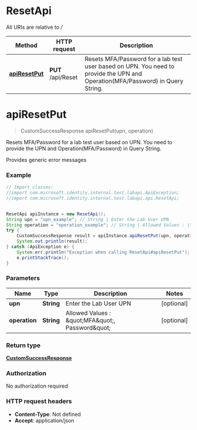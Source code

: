 # ResetApi

All URIs are relative to */*

Method | HTTP request | Description
------------- | ------------- | -------------
[**apiResetPut**](ResetApi.md#apiResetPut) | **PUT** /api/Reset | Resets MFA/Password for a lab test user based on UPN.   You need to provide the UPN and Operation(MFA/Password) in Query String.

<a name="apiResetPut"></a>
# **apiResetPut**
> CustomSuccessResponse apiResetPut(upn, operation)

Resets MFA/Password for a lab test user based on UPN.   You need to provide the UPN and Operation(MFA/Password) in Query String.

Provides generic error messages

### Example
```java
// Import classes:
//import com.microsoft.identity.internal.test.labapi.ApiException;
//import com.microsoft.identity.internal.test.labapi.api.ResetApi;


ResetApi apiInstance = new ResetApi();
String upn = "upn_example"; // String | Enter the Lab User UPN
String operation = "operation_example"; // String | Allowed Values : \"MFA\", Password\"
try {
    CustomSuccessResponse result = apiInstance.apiResetPut(upn, operation);
    System.out.println(result);
} catch (ApiException e) {
    System.err.println("Exception when calling ResetApi#apiResetPut");
    e.printStackTrace();
}
```

### Parameters

Name | Type | Description  | Notes
------------- | ------------- | ------------- | -------------
 **upn** | **String**| Enter the Lab User UPN | [optional]
 **operation** | **String**| Allowed Values : \&quot;MFA\&quot;, Password\&quot; | [optional]

### Return type

[**CustomSuccessResponse**](CustomSuccessResponse.md)

### Authorization

No authorization required

### HTTP request headers

 - **Content-Type**: Not defined
 - **Accept**: application/json

